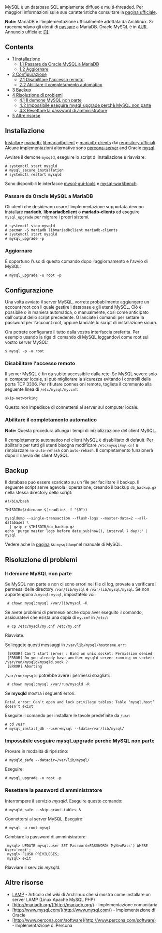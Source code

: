 MySQL è un database SQL ampiamente diffuso e multi-threaded. Per maggiori informazioni sulle sue caratteristiche consultare la [pagina ufficiale](http://www.mysql.it/).

**Note:** MariaDB è l'implementazione ufficialmente adottata da Archlinux. Si raccomandano gli utenti di [passare](#Passare_da_Oracle_MySQL_a_MariaDB) a MariaDB. Oracle MySQL è in [AUR](/index.php/AUR "AUR"). Annuncio ufficiale: [[1]](https://www.archlinux.org/news/mariadb-replaces-mysql-in-repositories/).

## Contents

*   [1 Installazione](#Installazione)
    *   [1.1 Passare da Oracle MySQL a MariaDB](#Passare_da_Oracle_MySQL_a_MariaDB)
    *   [1.2 Aggiornare](#Aggiornare)
*   [2 Configurazione](#Configurazione)
    *   [2.1 Disabilitare l'accesso remoto](#Disabilitare_l.27accesso_remoto)
    *   [2.2 Abilitare il completamento automatico](#Abilitare_il_completamento_automatico)
*   [3 Backup](#Backup)
*   [4 Risoluzione di problemi](#Risoluzione_di_problemi)
    *   [4.1 Il demone MySQL non parte](#Il_demone_MySQL_non_parte)
    *   [4.2 Impossibile eseguire mysql_upgrade perchè MySQL non parte](#Impossibile_eseguire_mysql_upgrade_perch.C3.A8_MySQL_non_parte)
    *   [4.3 Resettare la password di amministratore](#Resettare_la_password_di_amministratore)
*   [5 Altre risorse](#Altre_risorse)

## Installazione

[Installare](/index.php/Pacman "Pacman") [mariadb](https://www.archlinux.org/packages/?name=mariadb), [libmariadbclient](https://www.archlinux.org/packages/?name=libmariadbclient) e [mariadb-clients](https://www.archlinux.org/packages/?name=mariadb-clients) dai [repository ufficiali](/index.php/Official_repositories "Official repositories"). Alcune implementazioni alternative sono [percona-server](https://www.archlinux.org/packages/?name=percona-server) and Oracle [mysql](https://aur.archlinux.org/packages/mysql/).

Avviare il demone `mysqld`, eseguire lo script di installazione e riavviare:

```
# systemctl start mysqld
# mysql_secure_installation
# systemctl restart mysqld

```

Sono disponibili le interfacce [mysql-gui-tools](https://aur.archlinux.org/packages/mysql-gui-tools/) e [mysql-workbench](https://www.archlinux.org/packages/?name=mysql-workbench).

### Passare da Oracle MySQL a MariaDB

Gli utenti che desiderano usare l'implementazione supportata devono installare **mariadb**, **libmariadbclient** o **mariadb-clients** ed eseguire `mysql_upgrade` per migrare i propri sistemi.

```
# systemctl stop mysqld
# pacman -S mariadb libmariadbclient mariadb-clients
# systemctl start mysqld
# mysql_upgrade -p

```

### Aggiornare

È opportuno l'uso di questo comando dopo l'aggiornamento e l'avvio di MySQL:

```
# mysql_upgrade -u root -p

```

## Configurazione

Una volta avviato il server MySQL, vorrete probabilmente aggiungere un account root con il quale gestire i database e gli utenti MySQL. Ciò è possibile o in maniera automatica, o manualmente, così come anticipato dall'output dello script precedente. O lanciate i comandi per settare la password per l'account root, oppure lanciate lo script di installazione sicura.

Ora potrete configurare il tutto dalla vostra interfaccia preferita. Per esempio usando la riga di comando di MySQL loggandovi come root sul vostro server MySQL:

```
$ mysql -p -u root

```

### Disabilitare l'accesso remoto

Il server MySQL è fin da subito accessibile dalla rete. Se MySQL severe solo al computer locale, si può migliorare la sicurezza evitando i controlli della porta TCP 3306\. Per rifiutare connesioni remote, togliete il commento alla seguente linea di `/etc/mysql/my.cnf`:

```
skip-networking

```

Questo non impedisce di connettersi al server sul computer locale.

### Abilitare il completamento automatico

**Note:** Questa procedura allunga i tempi di inizializzazione del client MySQL.

Il completamento automatico nel client MySQL è disabilitato di default. Per abilitarlo per tutti gli utenti bisogna modificare `/etc/mysql/my.cnf` e rimpiazzare `no-auto-rehash` con `auto-rehash`. Il completamento funzionerà dopo il riavvio del client MySQL.

## Backup

Il database può essere scaricato su un file per facilitare il backup. Il seguente script serve agevola l'operazione, creando il backup `db_backup.gz` nella stessa directory dello script:

```
#!/bin/bash

THISDIR=$(dirname $(readlink -f "$0"))

mysqldump --single-transaction --flush-logs --master-data=2 --all-databases \
  | gzip > $THISDIR/db_backup.gz
echo 'purge master logs before date_sub(now(), interval 7 day);' | mysql
```

Vedere ache la [pagina](http://dev.mysql.com/doc/refman/5.6/en/mysqldump.html) su `mysqldump`nel manuale di MySQL.

## Risoluzione di problemi

### Il demone MySQL non parte

Se MySQL non parte e non ci sono errori nei file di log, provate a verificare i permessi delle directory `/var/lib/mysql` e `/var/lib/mysql/mysql`. Se non appartengono a `mysql:mysql`, impostatelo voi:

```
 # chown mysql:mysql /var/lib/mysql -R

```

Se avete problemi di permessi anche dopo aver eseguito il comando, assicuratevi che esista una copia di `my.cnf` in `/etc/`:

```
 # cp /etc/mysql/my.cnf /etc/my.cnf

```

Riavviate.

Se leggete questi messaggi in `/var/lib/mysql/hostname.err`:

```
 [ERROR] Can't start server : Bind on unix socket: Permission denied
 [ERROR] Do you already have another mysqld server running on socket: /var/run/mysqld/mysqld.sock ?
 [ERROR] Aborting

```

`/var/run/mysqld` potrebbe avere i permessi sbagliati:

```
 # chown mysql:mysql /var/run/mysqld -R

```

Se **mysqld** mostra i seguenti errori:

```
Fatal error: Can’t open and lock privilege tables: Table ‘mysql.host’ doesn’t exist

```

Eseguite il comando per installare le tavole predefinite da `/usr`:

```
# cd /usr
# mysql_install_db --user=mysql --ldata=/var/lib/mysql/

```

### Impossibile eseguire mysql_upgrade perchè MySQL non parte

Provare in modalità di ripristino:

```
# mysqld_safe --datadir=/var/lib/mysql/

```

Eseguire:

```
# mysql_upgrade -u root -p

```

### Resettare la password di amministratore

Interrompere il servizio *mysqld*. Eseguire questo comando:

```
# mysqld_safe --skip-grant-tables &

```

Connettersi al server MySQL. Eseguire:

```
# mysql -u root mysql

```

Cambiare la password di amministratore:

```
 mysql> UPDATE mysql.user SET Password=PASSWORD('MyNewPass') WHERE User='root';
 mysql> FLUSH PRIVILEGES;
 mysql> exit

```

Riavviare il servizio *mysqld*.

## Altre risorse

*   [LAMP](/index.php/LAMP_(Italiano) "LAMP (Italiano)") - Articolo del wiki di Archlinux che si mostra come installare un server LAMP (Linux Apache MySQL PHP)
*   [http://mariadb.org/](http://mariadb.org/) - Implementazione comunitaria
*   [http://www.mysql.com/](http://www.mysql.com/) - Implementazione di Oracle
*   [http://www.percona.com/software](http://www.percona.com/software) - Implementazione di Percona